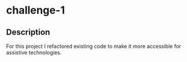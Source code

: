 # challenge-1
## Description
For this project I refactored existing code to make it more accessible for assistive technologies. 
